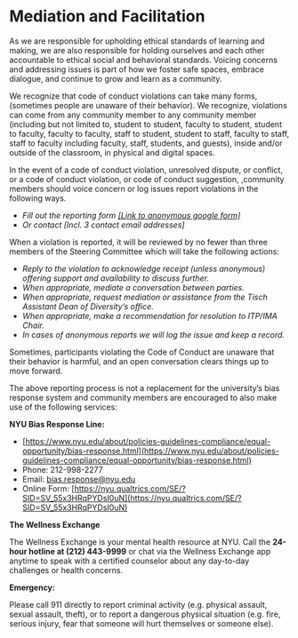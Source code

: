 # Mediation and Facilitation

As we are responsible for upholding ethical standards of learning and making, we are also responsible for holding ourselves and each other accountable to ethical social and behavioral standards. Voicing concerns and addressing issues is part of how we foster safe spaces, embrace dialogue, and continue to grow and learn as a community.

We recognize that code of conduct violations can take many forms, (sometimes people are unaware of their behavior). We recognize, violations can come from any community member to any community member (including but not limited to, student to student, faculty to student, student to faculty, faculty to faculty, staff to student, student to staff, faculty to staff, staff to faculty including faculty, staff, students, and guests), inside and/or outside of the classroom, in physical and digital spaces.

In the event of a code of conduct violation, unresolved dispute, or conflict, or a code of conduct violation, or code of conduct suggestion, ,community members should voice concern or log issues report violations in the following ways.

- *Fill out the reporting form [[Link to anonymous google form]](https://forms.gle/P2x1KmwWXaXAc4Jw5)*
- *Or contact [Incl. 3 contact email addresses]*

When a violation is reported, it will be reviewed by no fewer than three members of the Steering Committee which will take the following actions:

- *Reply to the violation to acknowledge receipt (unless anonymous) offering support and availability to discuss further.*
- *When appropriate, mediate a conversation between parties.*
- *When appropriate, request mediation or assistance from the Tisch Assistant Dean of Diversity’s office.*
- *When appropriate, make a recommendation for resolution to ITP/IMA Chair.*
- *In cases of anonymous reports we will log the issue and keep a record.*

Sometimes, participants violating the Code of Conduct are unaware that their behavior is harmful, and an open conversation clears things up to move forward.

The above reporting process is not a replacement for the university’s bias response system and community members are encouraged to also make use of the following services:

**NYU Bias Response Line:**

- [https://www.nyu.edu/about/policies-guidelines-compliance/equal-opportunity/bias-response.html](https://www.nyu.edu/about/policies-guidelines-compliance/equal-opportunity/bias-response.html)
- Phone: 212-998-2277
- Email: [bias.response@nyu.edu](mailto:bias.response@nyu.edu)
- Online Form: [https://nyu.qualtrics.com/SE/?SID=SV_55x3HRqPYDsI0uN](https://nyu.qualtrics.com/SE/?SID=SV_55x3HRqPYDsI0uN)

**The Wellness Exchange** 

The Wellness Exchange is your mental health resource at NYU. Call the **24-hour hotline at (212) 443-9999** or chat via the Wellness Exchange app anytime to speak with a certified counselor about any day-to-day challenges or health concerns.

**Emergency:**

Please call 911 directly to report criminal activity (e.g. physical assault, sexual assault, theft), or to report a dangerous physical situation (e.g. fire, serious injury, fear that someone will hurt themselves or someone else).